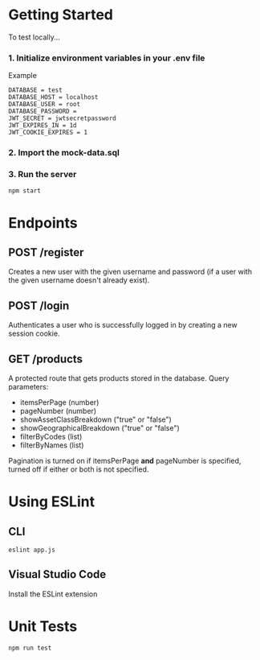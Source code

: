 # Getting Started
To test locally...

### 1. Initialize environment variables in your .env file

Example

```
DATABASE = test
DATABASE_HOST = localhost
DATABASE_USER = root
DATABASE_PASSWORD = 
JWT_SECRET = jwtsecretpassword
JWT_EXPIRES_IN = 1d
JWT_COOKIE_EXPIRES = 1
```

### 2. Import the mock-data.sql

### 3. Run the server
```
npm start
```

# Endpoints

## POST /register
Creates a new user with the given username and password (if a user with the given username doesn't already exist).

## POST /login
Authenticates a user who is successfully logged in by creating a new session cookie.

## GET /products
A protected route that gets products stored in the database.
Query parameters:
- itemsPerPage (number)
- pageNumber (number)
- showAssetClassBreakdown ("true" or "false")
- showGeographicalBreakdown ("true" or "false")
- filterByCodes (list)
- filterByNames (list)

Pagination is turned on if itemsPerPage **and** pageNumber is specified, turned off if either or both is not specified.

# Using ESLint
## CLI
```
eslint app.js
```
## Visual Studio Code
Install the ESLint extension

# Unit Tests
```
npm run test
```
